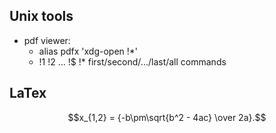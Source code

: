 ## Unix tools
  * pdf viewer:  
    - alias pdfx 'xdg-open \!*'
    - !1 !2 ... !$ !*  first/second/.../last/all commands

 ## LaTex
 $$x_{1,2} = {-b\pm\sqrt{b^2 - 4ac} \over 2a}.$$
